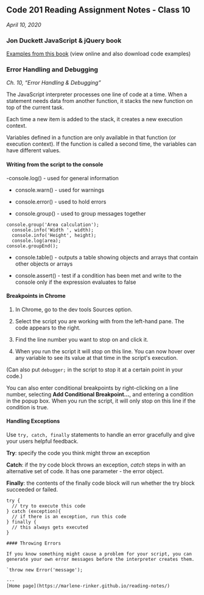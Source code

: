 ## Code 201 Reading Assignment Notes - Class 10

_April 10, 2020_

### Jon Duckett JavaScript & jQuery book

[Examples from this book](www.javascriptbook.com) (view online and also download code examples)

### Error Handling and Debugging

_Ch. 10, “Error Handling & Debugging”_

The JavaScript interpreter processes one line of code at a time. When a statement needs data from another function, it stacks the new function on top of the current task.

Each time a new item is added to the stack, it creates a new execution context.

Variables defined in a function are only available in that function (or execution context). If the function is called a second time, the variables can have different values.

#### Writing from the script to the console

-console.log() - used for general information

- console.warn() - used for warnings

- console.error() - used to hold errors 

- console.group() - used to group messages together

```
console.group('Area calculation');
  console.info('Width ', width);
  console.info('Height', height);
  console.log(area);
console.groupEnd();
```
- console.table() - outputs a table showing objects and arrays that contain other objects or arrays

- console.assert() - test if a condition has been met and write to the console only if the expression evaluates to false

#### Breakpoints in Chrome

1. In Chrome, go to the dev tools Sources option. 

2. Select the script you are working with from the left-hand pane. The code appears to the right.
3. Find the line number you want to stop on and click it.
4. When you run the script it will stop on this line. You can now hover over any variable to see its value at that time in the script's execution.

(Can also put `debugger;` in the script to stop it at a certain point in your code.)

You can also enter conditional breakpoints by right-clicking on a line number, selecting **Add Conditional Breakpoint...**, and entering a condition in the popup box. When you run the script, it will only stop on this line if the condition is true.

#### Handling Exceptions

Use `try, catch, finally` statements to handle an error gracefully and give your users helpful feedback.

**Try**: specify the code you think might throw an exception

**Catch**: if the _try_ code block throws an exception, _catch_ steps in with an alternative set of code. It has one parameter - the error object.

**Finally**: the contents of the finally code block will run whether the try block succeeded or failed. 

```
try {
  // try to execute this code
} catch (exception){
  // if there is an exception, run this code
} finally {
  // this always gets executed
}

#### Throwing Errors

If you know something might cause a problem for your script, you can generate your own error messages before the interpreter creates them.

`throw new Error('message');

---
[Home page](https://marlene-rinker.github.io/reading-notes/)